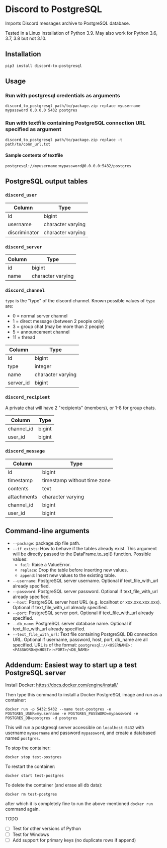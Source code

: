 # Discord to PostgreSQL

Imports Discord messages archive to PostgreSQL database.

Tested in a Linux installation of Python 3.9. May also work for Python 3.6, 3.7, 3.8 but not 3.10.

## Installation
```
pip3 install discord-to-postgresql
```

## Usage

### Run with postgresql credentials as arguments
```
discord_to_postgresql path/to/package.zip replace myusername mypassword 0.0.0.0 5432 postgres
```

### Run with textfile containing PostgreSQL connection URL specified as argument
```
discord_to_postgresql path/to/package.zip replace -t path/to/conn_url.txt
```
#### Sample contents of textfile
```
postgresql://myusername:mypassword@0.0.0.0:5432/postgres
```

## PostgreSQL output tables
### `discord_user`
|    Column     |       Type        |
|---------------|-------------------|
| id            | bigint            |
| username      | character varying |
| discriminator | character varying |

### `discord_server`
| Column |       Type        |
|--------|-------------------|
| id     | bigint            |
| name   | character varying |

### `discord_channel`
`type` is the "type" of the discord channel. Known possible values of `type` are:
- 0 = normal server channel
- 1 = direct message (between 2 people only)
- 3 = group chat (may be more than 2 people)
- 5 = announcement channel
- 11 = thread

|  Column   |       Type        |
|-----------|-------------------|
| id        | bigint            |
| type      | integer           |
| name      | character varying |
| server_id | bigint            |

### `discord_recipient`
A private chat will have 2 "recipients" (members), or 1-8 for group chats.

|   Column   |  Type  |
|------------|--------|
| channel_id | bigint |
| user_id    | bigint |

### `discord_message`
|   Column    |            Type             |
|-------------|-----------------------------|
| id          | bigint                      |
| timestamp   | timestamp without time zone |
| contents    | text                        |
| attachments | character varying           |
| channel_id  | bigint                      |
| user_id     | bigint                      |


## Command-line arguments
- `--package`: package.zip file path.
- `--if_exists`: How to behave if the tables already exist. This argument will be directly passed to the DataFrame.to_sql() function.
Possible values:
    - `fail`: Raise a ValueError.
    - `replace`: Drop the table before inserting new values.
    - `append`: Insert new values to the existing table.
- `--username`: PostgreSQL server username. Optional if text_file_with_url already specified.
- `--password`: PostgreSQL server password. Optional if text_file_with_url already specified.
- `--host`: PostgreSQL server host URL (e.g. localhost or xxx.xxx.xxx.xxx). Optional if text_file_with_url already specified.
- `--port`: PostgreSQL server port. Optional if text_file_with_url already specified.
- `--db_name`: PostgreSQL server database name. Optional if text_file_with_url already specified.
- `--text_file_with_url`: Text file containing PostgreSQL DB connection URL. Optional if username, password, host, port, db_name are all specified.
URL is of the format: `postgresql://<USERNAME>:<PASSWORD>@<HOST>:<PORT>/<DB_NAME>`


## Addendum: Easiest way to start up a test PostgreSQL server

Install Docker: https://docs.docker.com/engine/install/

Then type this command to install a Docker PostgreSQL image and run as a container:
```
docker run -p 5432:5432 --name test-postgres -e POSTGRES_USER=myusername -e POSTGRES_PASSWORD=mypassword -e POSTGRES_DB=postgres -d postgres
```
This will run a postgresql server accessible on `localhost:5432` with username `myusername` and password `mypassword`, and create a databased named `postgres`.

To stop the container:
```
docker stop test-postgres
```
To restart the container:
```
docker start test-postgres
```
To delete the container (and erase all db data):
```
docker rm test-postgres
```
after which it is completely fine to run the above-mentioned `docker run` command again.

TODO
- [ ] Test for other versions of Python
- [ ] Test for Windows
- [ ] Add support for primary keys (no duplicate rows if append)
